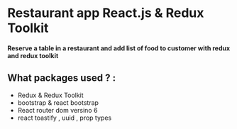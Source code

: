 # Restaurant app React.js & Redux Toolkit
#### Reserve a table in a restaurant and add list of food to customer with redux and redux toolkit

## What packages used ? :
<ul>
  <li> Redux & Redux Toolkit </li> 
  <li> bootstrap & react bootstrap </li>
  <li> React router dom versino 6  </li>
  <li> react toastify , uuid , prop types </li>
</ul>



